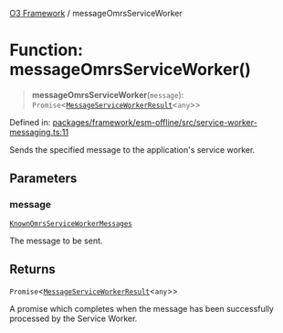 [O3 Framework](../API.md) / messageOmrsServiceWorker

# Function: messageOmrsServiceWorker()

> **messageOmrsServiceWorker**(`message`): `Promise`\<[`MessageServiceWorkerResult`](../interfaces/MessageServiceWorkerResult.md)\<`any`\>\>

Defined in: [packages/framework/esm-offline/src/service-worker-messaging.ts:11](https://github.com/habeshabro/openmrs-esm-core/blob/main/packages/framework/esm-offline/src/service-worker-messaging.ts#L11)

Sends the specified message to the application's service worker.

## Parameters

### message

[`KnownOmrsServiceWorkerMessages`](../type-aliases/KnownOmrsServiceWorkerMessages.md)

The message to be sent.

## Returns

`Promise`\<[`MessageServiceWorkerResult`](../interfaces/MessageServiceWorkerResult.md)\<`any`\>\>

A promise which completes when the message has been successfully processed by the Service Worker.

